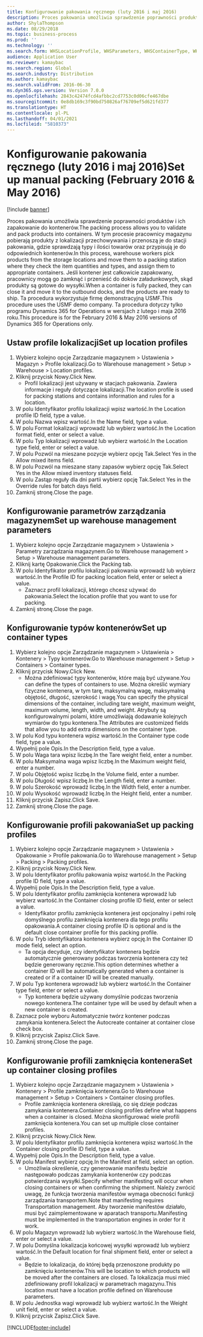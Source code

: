 ```yaml
---
title: Konfigurowanie pakowania ręcznego (luty 2016 i maj 2016)
description: Proces pakowania umożliwia sprawdzenie poprawności produktów i ich zapakowanie do kontenerów.
author: ShylaThompson
ms.date: 08/29/2018
ms.topic: business-process
ms.prod: ''
ms.technology: ''
ms.search.form: WHSLocationProfile, WHSParameters, WHSContainerType, WHSPackProfile, WHSCloseContainerProfile, InventLocationIdLookup, UnitOfMeasureLookup
audience: Application User
ms.reviewer: kamaybac
ms.search.region: Global
ms.search.industry: Distribution
ms.author: kamaybac
ms.search.validFrom: 2016-06-30
ms.dyn365.ops.version: Version 7.0.0
ms.openlocfilehash: 2843c42474fcd4afbbc2cd7753c0d06cfe467dbe
ms.sourcegitcommit: 0e8db169c3f90bd750826af76709ef5d621fd377
ms.translationtype: HT
ms.contentlocale: pl-PL
ms.lasthandoff: 04/01/2021
ms.locfileid: "5810373"
---
```

# <a name="set-up-manual-packing-february-2016--may-2016"></a><span data-ttu-id="d54a2-103">Konfigurowanie pakowania ręcznego (luty 2016 i maj 2016)</span><span class="sxs-lookup"><span data-stu-id="d54a2-103">Set up manual packing (February 2016 & May 2016)</span></span>

[!include [banner](../../includes/banner.md)]

<span data-ttu-id="d54a2-104">Proces pakowania umożliwia sprawdzenie poprawności produktów i ich zapakowanie do kontenerów.</span><span class="sxs-lookup"><span data-stu-id="d54a2-104">The packing process allows you to validate and pack products into containers.</span></span> <span data-ttu-id="d54a2-105">W tym procesie pracownicy magazynu pobierają produkty z lokalizacji przechowywania i przenoszą je do stacji pakowania, gdzie sprawdzają typy i ilości towarów oraz przypisują je do odpowiednich kontenerów.</span><span class="sxs-lookup"><span data-stu-id="d54a2-105">In this process, warehouse workers pick products from the storage locations and move them to a packing station where they check the item quantities and types, and assign them to appropriate containers.</span></span> <span data-ttu-id="d54a2-106">Jeśli kontener jest całkowicie zapakowany, pracownicy mogą go zamknąć i przenieść do doków załadunkowych, skąd produkty są gotowe do wysyłki.</span><span class="sxs-lookup"><span data-stu-id="d54a2-106">When a container is fully packed, they can close it and move it to the outbound docks, and the products are ready to ship.</span></span> <span data-ttu-id="d54a2-107">Ta procedura wykorzystuje firmę demonstracyjną USMF.</span><span class="sxs-lookup"><span data-stu-id="d54a2-107">This procedure uses the USMF demo company.</span></span> <span data-ttu-id="d54a2-108">Ta procedura dotyczy tylko programu Dynamics 365 for Operations w wersjach z lutego i maja 2016 roku.</span><span class="sxs-lookup"><span data-stu-id="d54a2-108">This procedure is for the February 2016 & May 2016 versions of Dynamics 365 for Operations only.</span></span>


## <a name="set-up-location-profiles"></a><span data-ttu-id="d54a2-109">Ustaw profile lokalizacji</span><span class="sxs-lookup"><span data-stu-id="d54a2-109">Set up location profiles</span></span>
1. <span data-ttu-id="d54a2-110">Wybierz kolejno opcje Zarządzanie magazynem > Ustawienia > Magazyn > Profile lokalizacji.</span><span class="sxs-lookup"><span data-stu-id="d54a2-110">Go to Warehouse management > Setup > Warehouse > Location profiles.</span></span>
2. <span data-ttu-id="d54a2-111">Kliknij przycisk Nowy.</span><span class="sxs-lookup"><span data-stu-id="d54a2-111">Click New.</span></span>
    * <span data-ttu-id="d54a2-112">Profil lokalizacji jest używany w stacjach pakowania. Zawiera informacje i reguły dotyczące lokalizacji.</span><span class="sxs-lookup"><span data-stu-id="d54a2-112">The location profile is used for packing stations and contains information and rules for a location.</span></span>  
3. <span data-ttu-id="d54a2-113">W polu Identyfikator profilu lokalizacji wpisz wartość.</span><span class="sxs-lookup"><span data-stu-id="d54a2-113">In the Location profile ID field, type a value.</span></span>
4. <span data-ttu-id="d54a2-114">W polu Nazwa wpisz wartość.</span><span class="sxs-lookup"><span data-stu-id="d54a2-114">In the Name field, type a value.</span></span>
5. <span data-ttu-id="d54a2-115">W polu Format lokalizacji wprowadź lub wybierz wartość.</span><span class="sxs-lookup"><span data-stu-id="d54a2-115">In the Location format field, enter or select a value.</span></span>
6. <span data-ttu-id="d54a2-116">W polu Typ lokalizacji wprowadź lub wybierz wartość.</span><span class="sxs-lookup"><span data-stu-id="d54a2-116">In the Location type field, enter or select a value.</span></span>
7. <span data-ttu-id="d54a2-117">W polu Pozwól na mieszane pozycje wybierz opcję Tak.</span><span class="sxs-lookup"><span data-stu-id="d54a2-117">Select Yes in the Allow mixed items field.</span></span>
8. <span data-ttu-id="d54a2-118">W polu Pozwól na mieszane stany zapasów wybierz opcję Tak.</span><span class="sxs-lookup"><span data-stu-id="d54a2-118">Select Yes in the Allow mixed  inventory statuses field.</span></span>
9. <span data-ttu-id="d54a2-119">W polu Zastąp reguły dla dni partii wybierz opcję Tak.</span><span class="sxs-lookup"><span data-stu-id="d54a2-119">Select Yes in the Override rules for batch days field.</span></span>
10. <span data-ttu-id="d54a2-120">Zamknij stronę.</span><span class="sxs-lookup"><span data-stu-id="d54a2-120">Close the page.</span></span>

## <a name="set-up-warehouse-management-parameters"></a><span data-ttu-id="d54a2-121">Konfigurowanie parametrów zarządzania magazynem</span><span class="sxs-lookup"><span data-stu-id="d54a2-121">Set up warehouse management parameters</span></span> 
1. <span data-ttu-id="d54a2-122">Wybierz kolejno opcje Zarządzanie magazynem > Ustawienia > Parametry zarządzania magazynem.</span><span class="sxs-lookup"><span data-stu-id="d54a2-122">Go to Warehouse management > Setup > Warehouse management parameters.</span></span>
2. <span data-ttu-id="d54a2-123">Kliknij kartę Opakowanie.</span><span class="sxs-lookup"><span data-stu-id="d54a2-123">Click the Packing tab.</span></span>
3. <span data-ttu-id="d54a2-124">W polu Identyfikator profilu lokalizacji pakowania wprowadź lub wybierz wartość.</span><span class="sxs-lookup"><span data-stu-id="d54a2-124">In the Profile ID for packing location field, enter or select a value.</span></span>
    * <span data-ttu-id="d54a2-125">Zaznacz profil lokalizacji, którego chcesz używać do pakowania.</span><span class="sxs-lookup"><span data-stu-id="d54a2-125">Select the location profile that you want to use for packing.</span></span>  
4. <span data-ttu-id="d54a2-126">Zamknij stronę.</span><span class="sxs-lookup"><span data-stu-id="d54a2-126">Close the page.</span></span>

## <a name="set-up-container-types"></a><span data-ttu-id="d54a2-127">Konfigurowanie typów kontenerów</span><span class="sxs-lookup"><span data-stu-id="d54a2-127">Set up container types</span></span>
1. <span data-ttu-id="d54a2-128">Wybierz kolejno opcje Zarządzanie magazynem > Ustawienia > Kontenery > Typy kontenerów.</span><span class="sxs-lookup"><span data-stu-id="d54a2-128">Go to Warehouse management > Setup > Containers > Container types.</span></span>
2. <span data-ttu-id="d54a2-129">Kliknij przycisk Nowy.</span><span class="sxs-lookup"><span data-stu-id="d54a2-129">Click New.</span></span>
    * <span data-ttu-id="d54a2-130">Można zdefiniować typy kontenerów, które mają być używane.</span><span class="sxs-lookup"><span data-stu-id="d54a2-130">You can define the types of containers to use.</span></span> <span data-ttu-id="d54a2-131">Można określić wymiary fizyczne kontenera, w tym tarę, maksymalną wagę, maksymalną objętość, długość, szerokość i wagę.</span><span class="sxs-lookup"><span data-stu-id="d54a2-131">You can specify the physical dimensions of the container, including tare weight, maximum weight, maximum volume, length, width, and weight.</span></span>  <span data-ttu-id="d54a2-132">Atrybuty są konfigurowalnymi polami, które umożliwiają dodawanie kolejnych wymiarów do typu kontenera.</span><span class="sxs-lookup"><span data-stu-id="d54a2-132">The Attributes are customized fields that allow you to add extra dimensions on the container type.</span></span>     
3. <span data-ttu-id="d54a2-133">W polu Kod typu kontenera wpisz wartość.</span><span class="sxs-lookup"><span data-stu-id="d54a2-133">In the Container type code field, type a value.</span></span>
4. <span data-ttu-id="d54a2-134">Wypełnij pole Opis.</span><span class="sxs-lookup"><span data-stu-id="d54a2-134">In the Description field, type a value.</span></span>
5. <span data-ttu-id="d54a2-135">W polu Waga tara wpisz liczbę.</span><span class="sxs-lookup"><span data-stu-id="d54a2-135">In the Tare weight field, enter a number.</span></span>
6. <span data-ttu-id="d54a2-136">W polu Maksymalna waga wpisz liczbę.</span><span class="sxs-lookup"><span data-stu-id="d54a2-136">In the Maximum weight field, enter a number.</span></span>
7. <span data-ttu-id="d54a2-137">W polu Objętość wpisz liczbę.</span><span class="sxs-lookup"><span data-stu-id="d54a2-137">In the Volume field, enter a number.</span></span>
8. <span data-ttu-id="d54a2-138">W polu Długość wpisz liczbę.</span><span class="sxs-lookup"><span data-stu-id="d54a2-138">In the Length field, enter a number.</span></span>
9. <span data-ttu-id="d54a2-139">W polu Szerokość wprowadź liczbę.</span><span class="sxs-lookup"><span data-stu-id="d54a2-139">In the Width field, enter a number.</span></span>
10. <span data-ttu-id="d54a2-140">W polu Wysokość wprowadź liczbę.</span><span class="sxs-lookup"><span data-stu-id="d54a2-140">In the Height field, enter a number.</span></span>
11. <span data-ttu-id="d54a2-141">Kliknij przycisk Zapisz.</span><span class="sxs-lookup"><span data-stu-id="d54a2-141">Click Save.</span></span>
12. <span data-ttu-id="d54a2-142">Zamknij stronę.</span><span class="sxs-lookup"><span data-stu-id="d54a2-142">Close the page.</span></span>

## <a name="set-up-packing-profiles"></a><span data-ttu-id="d54a2-143">Konfigurowanie profili pakowania</span><span class="sxs-lookup"><span data-stu-id="d54a2-143">Set up packing profiles</span></span>
1. <span data-ttu-id="d54a2-144">Wybierz kolejno opcje Zarządzanie magazynem > Ustawienia > Opakowanie > Profile pakowania.</span><span class="sxs-lookup"><span data-stu-id="d54a2-144">Go to Warehouse management > Setup > Packing > Packing profiles.</span></span>
2. <span data-ttu-id="d54a2-145">Kliknij przycisk Nowy.</span><span class="sxs-lookup"><span data-stu-id="d54a2-145">Click New.</span></span>
3. <span data-ttu-id="d54a2-146">W polu Identyfikator profilu pakowania wpisz wartość.</span><span class="sxs-lookup"><span data-stu-id="d54a2-146">In the Packing profile ID field, type a value.</span></span>
4. <span data-ttu-id="d54a2-147">Wypełnij pole Opis.</span><span class="sxs-lookup"><span data-stu-id="d54a2-147">In the Description field, type a value.</span></span>
5. <span data-ttu-id="d54a2-148">W polu Identyfikator profilu zamknięcia kontenera wprowadź lub wybierz wartość.</span><span class="sxs-lookup"><span data-stu-id="d54a2-148">In the Container closing profile ID field, enter or select a value.</span></span>
    * <span data-ttu-id="d54a2-149">Identyfikator profilu zamknięcia kontenera jest opcjonalny i pełni rolę domyślnego profilu zamknięcia kontenera dla tego profilu opakowania.</span><span class="sxs-lookup"><span data-stu-id="d54a2-149">A container closing profile ID is optional and is the default close container profile for this packing profile.</span></span>  
6. <span data-ttu-id="d54a2-150">W polu Tryb identyfikatora kontenera wybierz opcję.</span><span class="sxs-lookup"><span data-stu-id="d54a2-150">In the Container ID mode field, select an option.</span></span>
    * <span data-ttu-id="d54a2-151">Ta opcja decyduje, czy identyfikator kontenera będzie automatycznie generowany podczas tworzenia kontenera czy też będzie generowany ręcznie.</span><span class="sxs-lookup"><span data-stu-id="d54a2-151">This option determines whether a container ID will be automatically generated when a container is created or if a container ID will be created manually.</span></span>  
7. <span data-ttu-id="d54a2-152">W polu Typ kontenera wprowadź lub wybierz wartość.</span><span class="sxs-lookup"><span data-stu-id="d54a2-152">In the Container type field, enter or select a value.</span></span>
    * <span data-ttu-id="d54a2-153">Typ kontenera będzie używany domyślnie podczas tworzenia nowego kontenera.</span><span class="sxs-lookup"><span data-stu-id="d54a2-153">The container type will be used by default when a new container is created.</span></span>  
8. <span data-ttu-id="d54a2-154">Zaznacz pole wyboru Automatycznie twórz kontener podczas zamykania kontenera.</span><span class="sxs-lookup"><span data-stu-id="d54a2-154">Select the Autocreate container at container close check box.</span></span>
9. <span data-ttu-id="d54a2-155">Kliknij przycisk Zapisz.</span><span class="sxs-lookup"><span data-stu-id="d54a2-155">Click Save.</span></span>
10. <span data-ttu-id="d54a2-156">Zamknij stronę.</span><span class="sxs-lookup"><span data-stu-id="d54a2-156">Close the page.</span></span>

## <a name="set-up-container-closing-profiles"></a><span data-ttu-id="d54a2-157">Konfigurowanie profili zamknięcia kontenera</span><span class="sxs-lookup"><span data-stu-id="d54a2-157">Set up container closing profiles</span></span>
1. <span data-ttu-id="d54a2-158">Wybierz kolejno opcje Zarządzanie magazynem > Ustawienia > Kontenery > Profile zamknięcia kontenera.</span><span class="sxs-lookup"><span data-stu-id="d54a2-158">Go to Warehouse management > Setup > Containers > Container closing profiles.</span></span>
    * <span data-ttu-id="d54a2-159">Profile zamknięcia kontenera określają, co się dzieje podczas zamykania kontenera.</span><span class="sxs-lookup"><span data-stu-id="d54a2-159">Container closing profiles define what happens when a container is closed.</span></span> <span data-ttu-id="d54a2-160">Można skonfigurować wiele profili zamknięcia kontenera.</span><span class="sxs-lookup"><span data-stu-id="d54a2-160">You can set up multiple close container profiles.</span></span>       
2. <span data-ttu-id="d54a2-161">Kliknij przycisk Nowy.</span><span class="sxs-lookup"><span data-stu-id="d54a2-161">Click New.</span></span>
3. <span data-ttu-id="d54a2-162">W polu Identyfikator profilu zamknięcia kontenera wpisz wartość.</span><span class="sxs-lookup"><span data-stu-id="d54a2-162">In the Container closing profile ID field, type a value.</span></span>
4. <span data-ttu-id="d54a2-163">Wypełnij pole Opis.</span><span class="sxs-lookup"><span data-stu-id="d54a2-163">In the Description field, type a value.</span></span>
5. <span data-ttu-id="d54a2-164">W polu Manifest wybierz opcję.</span><span class="sxs-lookup"><span data-stu-id="d54a2-164">In the Manifest at field, select an option.</span></span>
    * <span data-ttu-id="d54a2-165">Umożliwia określenie, czy generowanie manifestu będzie następowało podczas zamykania kontenerów czy podczas potwierdzania wysyłki.</span><span class="sxs-lookup"><span data-stu-id="d54a2-165">Specify whether manifesting will occur when closing containers or when confirming the shipment.</span></span> <span data-ttu-id="d54a2-166">Należy zwrócić uwagę, że funkcja tworzenia manifestów wymaga obecności funkcji zarządzania transportem.</span><span class="sxs-lookup"><span data-stu-id="d54a2-166">Note that manifesting requires Transportation management.</span></span> <span data-ttu-id="d54a2-167">Aby tworzenie manifestów działało, musi być zaimplementowane w aparatach transportu.</span><span class="sxs-lookup"><span data-stu-id="d54a2-167">Manifesting must be implemented in the transportation engines in order for it work.</span></span>  
6. <span data-ttu-id="d54a2-168">W polu Magazyn wprowadź lub wybierz wartość.</span><span class="sxs-lookup"><span data-stu-id="d54a2-168">In the Warehouse field, enter or select a value.</span></span>
7. <span data-ttu-id="d54a2-169">W polu Domyślna lokalizacja końcowej wysyłki wprowadź lub wybierz wartość.</span><span class="sxs-lookup"><span data-stu-id="d54a2-169">In the Default location for final shipment field, enter or select a value.</span></span>
    * <span data-ttu-id="d54a2-170">Będzie to lokalizacja, do której będą przenoszone produkty po zamknięciu kontenerów.</span><span class="sxs-lookup"><span data-stu-id="d54a2-170">This will be location to which products will be moved after the containers are closed.</span></span> <span data-ttu-id="d54a2-171">Ta lokalizacja musi mieć zdefiniowany profil lokalizacji w parametrach magazynu.</span><span class="sxs-lookup"><span data-stu-id="d54a2-171">This location must have a location profile defined on Warehouse parameters.</span></span>  
8. <span data-ttu-id="d54a2-172">W polu Jednostka wagi wprowadź lub wybierz wartość.</span><span class="sxs-lookup"><span data-stu-id="d54a2-172">In the Weight unit field, enter or select a value.</span></span>
9. <span data-ttu-id="d54a2-173">Kliknij przycisk Zapisz.</span><span class="sxs-lookup"><span data-stu-id="d54a2-173">Click Save.</span></span>



[!INCLUDE[footer-include](../../../includes/footer-banner.md)]